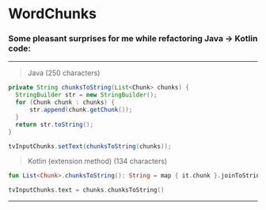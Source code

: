 # WordChunks 

### Some pleasant surprises for me while refactoring Java -> Kotlin code:

---

> Java (250 characters)

```java
private String chunksToString(List<Chunk> chunks) {
  StringBuilder str = new StringBuilder();
  for (Chunk chunk : chunks) {
      str.append(chunk.getChunk());
  }
  return str.toString();
}

tvInputChunks.setText(chunksToString(chunks));
```

> Kotlin (extension method) (134 characters)

```kotlin
fun List<Chunk>.chunksToString(): String = map { it.chunk }.joinToString(separator = "")

tvInputChunks.text = chunks.chunksToString()
```

---
